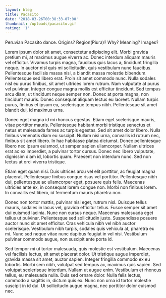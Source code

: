 ```yaml
---
layout: blog
title: Pacasito
date: '2018-03-26T00:38:33-07:00'
thumbnail: /uploads/pacasito.gif
rating: '1'
---
```

Peruvian Pacasito dance. Origins? Region(Piura)? Why? Meaning? Images?

Lorem ipsum dolor sit amet, consectetur adipiscing elit. Morbi gravida pretium mi, at maximus augue viverra ac. Donec interdum aliquam mauris vel efficitur. Vivamus turpis magna, faucibus quis lacus a, tincidunt fringilla neque. In auctor nisl quis mi sollicitudin, quis vestibulum nunc faucibus. Pellentesque facilisis massa nisl, a blandit massa molestie bibendum. Pellentesque sed libero erat. Proin sit amet commodo nunc. Nulla sodales nisl eu purus finibus, sit amet ultrices lorem rutrum. Nam vulputate at purus vel pulvinar. Integer congue magna mollis est efficitur tincidunt. Sed tempus arcu diam, ut tincidunt neque semper non. Donec at porta magna, non tincidunt mauris. Donec consequat aliquam lectus eu laoreet. Nullam turpis purus, finibus et ipsum eu, scelerisque tempus nibh. Pellentesque sit amet blandit dui, id maximus urna.

Donec eget magna id mi rhoncus egestas. Etiam eget scelerisque mauris, vitae porttitor mauris. Pellentesque habitant morbi tristique senectus et netus et malesuada fames ac turpis egestas. Sed sit amet dolor libero. Nulla finibus venenatis diam eu suscipit. Nullam nisi urna, convallis id rutrum nec, finibus sit amet libero. In hac habitasse platea dictumst. Donec pellentesque libero nec ipsum euismod, ut semper sapien ullamcorper. Nullam ultrices erat ac ex imperdiet, a pulvinar tortor cursus. Donec nec libero vulputate, dignissim diam id, lobortis quam. Praesent non interdum nunc. Sed non lectus at orci viverra tristique.

Etiam eget quam nisi. Duis ultrices arcu vel elit porttitor, ac feugiat magna placerat. Pellentesque finibus congue risus vel porttitor. Pellentesque nibh dui, pellentesque ac ullamcorper eget, posuere quis felis. Maecenas ultricies ante ex, in consequat lorem congue non. Morbi non finibus lorem. In convallis est libero, id fermentum mauris pharetra non.

Donec non tortor mattis, pulvinar nisl eget, rutrum nisl. Quisque tellus mauris, sodales in lacus vel, gravida efficitur tellus. Fusce semper sit amet dui euismod lacinia. Nunc non cursus neque. Maecenas malesuada eget tellus ut pulvinar. Pellentesque sed sollicitudin justo. Suspendisse posuere auctor nunc sit amet efficitur. Cras vehicula nibh vel nibh auctor scelerisque. Vestibulum nibh turpis, sodales quis vehicula at, pharetra eu mi. Nunc sed neque vitae nunc dapibus feugiat in vel nisi. Vestibulum pulvinar commodo augue, non suscipit ante porta id.

Sed tempor mi ut tortor malesuada, quis molestie est vestibulum. Maecenas vel facilisis lectus, sit amet placerat dolor. Ut tristique augue imperdiet, gravida massa sit amet, auctor sapien. Integer fringilla commodo ex eu lobortis. Morbi sem nibh, volutpat sed tempus ac, maximus quis sapien. Sed volutpat scelerisque interdum. Nullam ut augue enim. Vestibulum et rhoncus tellus, eu malesuada nulla. Duis sed ornare dolor. Nulla felis lectus, commodo a sagittis in, dictum quis ex. Nunc non urna id tortor molestie suscipit in id dui. Ut sollicitudin augue magna, nec porttitor dolor euismod nec.
